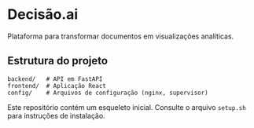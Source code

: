 # Decisão.ai

Plataforma para transformar documentos em visualizações analíticas.

## Estrutura do projeto

```
backend/   # API em FastAPI
frontend/  # Aplicação React
config/    # Arquivos de configuração (nginx, supervisor)
```

Este repositório contém um esqueleto inicial. Consulte o arquivo `setup.sh` para instruções de instalação.


